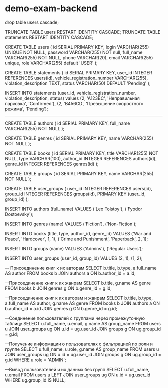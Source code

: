 # demo-exam-backend

drop table users cascade;

TRUNCATE TABLE users RESTART IDENTITY CASCADE;
TRUNCATE TABLE statements RESTART IDENTITY CASCADE;

CREATE TABLE users (
  id SERIAL PRIMARY KEY,
  login  VARCHAR(255) UNIQUE NOT NULL,
  password VARCHAR(255) NOT null,
  full_name VARCHAR(255) NOT NULL,
  phone VARCHAR(20),
  email VARCHAR(255) unique,
  role VARCHAR(255) default 'USER'
);

CREATE TABLE statements (
    id SERIAL PRIMARY KEY,
    user_id INTEGER REFERENCES users(id),
    vehicle_registration_number VARCHAR(255),
    violation_description TEXT,
    status VARCHAR(50) DEFAULT 'Pending'
);

INSERT INTO statements (user_id, vehicle_registration_number, violation_description, status) values
(2, 'A123BC', 'Неправильная парковка', 'Confirmed'),
(2, 'B456CD', 'Превышение скоростного режима', 'Pending');

----------------------------------------------------------------------------------------------------------

CREATE TABLE authors (
    id SERIAL PRIMARY KEY,
    full_name VARCHAR(255) NOT NULL
);

CREATE TABLE genres (
    id SERIAL PRIMARY KEY,
    name VARCHAR(255) NOT NULL
);

CREATE TABLE books (
    id SERIAL PRIMARY KEY,
    title VARCHAR(255) NOT NULL,
    type VARCHAR(100),
    author_id INTEGER REFERENCES authors(id),
    genre_id INTEGER REFERENCES genres(id)
);

CREATE TABLE groups (
    id SERIAL PRIMARY KEY,
    name VARCHAR(255) NOT NULL
);

CREATE TABLE user_groups (
    user_id INTEGER REFERENCES users(id),
    group_id INTEGER REFERENCES groups(id),
    PRIMARY KEY (user_id, group_id)
);

INSERT INTO authors (full_name) VALUES
('Leo Tolstoy'),
('Fyodor Dostoevsky');

INSERT INTO genres (name) VALUES
('Fiction'),
('Non-Fiction');

INSERT INTO books (title, type, author_id, genre_id) VALUES
('War and Peace', 'Hardcover', 1, 1),
('Crime and Punishment', 'Paperback', 2, 1);

INSERT INTO groups (name) VALUES
('Admins'),
('Regular Users');

INSERT INTO user_groups (user_id, group_id) VALUES
(2, 1),
(1, 2);

-- Присоединение книг к их авторам
SELECT b.title, b.type, a.full_name AS author
FROM books b
JOIN authors a ON b.author_id = a.id;

--Присоединение книг к их жанрам
SELECT b.title, g.name AS genre
FROM books b
JOIN genres g ON b.genre_id = g.id;

--Присоединение книг к их авторам и жанрам
SELECT b.title, b.type, a.full_name AS author, g.name AS genre
FROM books b
JOIN authors a ON b.author_id = a.id
JOIN genres g ON b.genre_id = g.id;

--Соединение пользователей с группами через промежуточную таблицу
SELECT u.full_name, u.email, g.name AS group_name
FROM users u
JOIN user_groups ug ON u.id = ug.user_id
JOIN groups g ON ug.group_id = g.id;

--Получение информации о пользователях с фильтрацией по роли и группе
SELECT u.full_name, u.role, g.name AS group_name
FROM users u
JOIN user_groups ug ON u.id = ug.user_id
JOIN groups g ON ug.group_id = g.id
WHERE u.role = 'ADMIN';

--Вывод пользователей и их данных без групп
SELECT u.full_name, u.email
FROM users u
LEFT JOIN user_groups ug ON u.id = ug.user_id
WHERE ug.group_id IS NULL;
